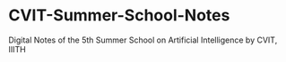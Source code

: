# CVIT-Summer-School-Notes
Digital Notes of the 5th Summer School on Artificial Intelligence by CVIT, IIITH
